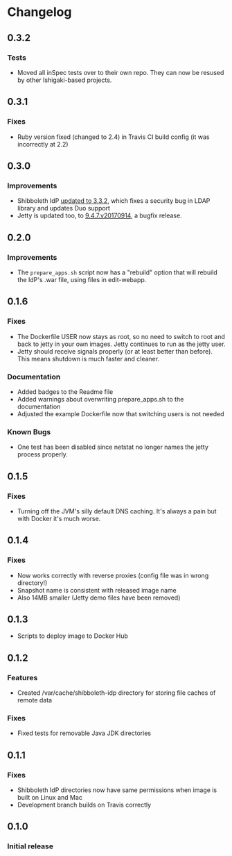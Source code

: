# Changelog

## 0.3.2

### Tests

- Moved all inSpec tests over to their own repo. They can now be resused by other Ishigaki-based projects. 

## 0.3.1

### Fixes

- Ruby version fixed (changed to 2.4) in Travis CI build config (it was incorrectly at 2.2)

## 0.3.0

### Improvements

- Shibboleth IdP [updated to 3.3.2](https://wiki.shibboleth.net/confluence/display/IDP30/ReleaseNotes#ReleaseNotes-3.3.2(October4,2017)), which fixes a security bug in LDAP library and updates Duo support 
- Jetty is updated too, to [9.4.7.v20170914](https://github.com/eclipse/jetty.project/releases/tag/jetty-9.4.7.v20170914), a bugfix release.

## 0.2.0

### Improvements

- The `prepare_apps.sh` script now has a "rebuild" option that will
  rebuild the IdP's .war file, using files in edit-webapp.

## 0.1.6

### Fixes

- The Dockerfile USER now stays as root, so no need to switch to root and back to jetty in
  your own images. Jetty continues to run as the jetty user.
- Jetty should receive signals properly (or at least better than before). This means
  shutdown is much faster and cleaner.

### Documentation

- Added badges to the Readme file
- Added warnings about overwriting prepare_apps.sh to the documentation
- Adjusted the example Dockerfile now that switching users is not needed

### Known Bugs
- One test has been disabled since netstat no longer names the jetty process properly.

## 0.1.5

### Fixes

- Turning off the JVM's silly default DNS caching. It's always a pain
  but with Docker it's much worse.

## 0.1.4

### Fixes

- Now works correctly with reverse proxies (config file was in wrong directory!)
- Snapshot name is consistent with released image name
- Also 14MB smaller (Jetty demo files have been removed)

## 0.1.3

- Scripts to deploy image to Docker Hub

## 0.1.2

### Features
- Created /var/cache/shibboleth-idp directory for storing file caches of remote data

### Fixes
- Fixed tests for removable Java JDK directories

## 0.1.1

### Fixes
- Shibboleth IdP directories now have same permissions when image is built on Linux and Mac
- Development branch builds on Travis correctly

## 0.1.0

### Initial release
